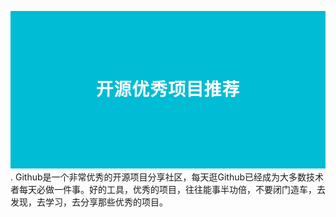  ![](images/banner.png?raw=true).
Github是一个非常优秀的开源项目分享社区，每天逛Github已经成为大多数技术者每天必做一件事。好的工具，优秀的项目，往往能事半功倍，不要闭门造车，去发现，去学习，去分享那些优秀的项目。

